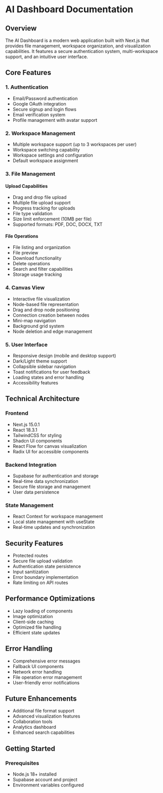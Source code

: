 # AI Dashboard Documentation

## Overview
The AI Dashboard is a modern web application built with Next.js that provides file management, workspace organization, and visualization capabilities. It features a secure authentication system, multi-workspace support, and an intuitive user interface.

## Core Features

### 1. Authentication
- Email/Password authentication
- Google OAuth integration
- Secure signup and login flows
- Email verification system
- Profile management with avatar support

### 2. Workspace Management
- Multiple workspace support (up to 3 workspaces per user)
- Workspace switching capability
- Workspace settings and configuration
- Default workspace assignment

### 3. File Management
#### Upload Capabilities
- Drag and drop file upload
- Multiple file upload support
- Progress tracking for uploads
- File type validation
- Size limit enforcement (10MB per file)
- Supported formats: PDF, DOC, DOCX, TXT

#### File Operations
- File listing and organization
- File preview
- Download functionality
- Delete operations
- Search and filter capabilities
- Storage usage tracking

### 4. Canvas View
- Interactive file visualization
- Node-based file representation
- Drag and drop node positioning
- Connection creation between nodes
- Mini-map navigation
- Background grid system
- Node deletion and edge management

### 5. User Interface
- Responsive design (mobile and desktop support)
- Dark/Light theme support
- Collapsible sidebar navigation
- Toast notifications for user feedback
- Loading states and error handling
- Accessibility features

## Technical Architecture

### Frontend
- Next.js 15.0.1
- React 18.3.1
- TailwindCSS for styling
- Shadcn UI components
- React Flow for canvas visualization
- Radix UI for accessible components

### Backend Integration
- Supabase for authentication and storage
- Real-time data synchronization
- Secure file storage and management
- User data persistence

### State Management
- React Context for workspace management
- Local state management with useState
- Real-time updates and synchronization

## Security Features
- Protected routes
- Secure file upload validation
- Authentication state persistence
- Input sanitization
- Error boundary implementation
- Rate limiting on API routes

## Performance Optimizations
- Lazy loading of components
- Image optimization
- Client-side caching
- Optimized file handling
- Efficient state updates

## Error Handling
- Comprehensive error messages
- Fallback UI components
- Network error handling
- File operation error management
- User-friendly error notifications

## Future Enhancements
- Additional file format support
- Advanced visualization features
- Collaboration tools
- Analytics dashboard
- Enhanced search capabilities

## Getting Started

### Prerequisites
- Node.js 18+ installed
- Supabase account and project
- Environment variables configured